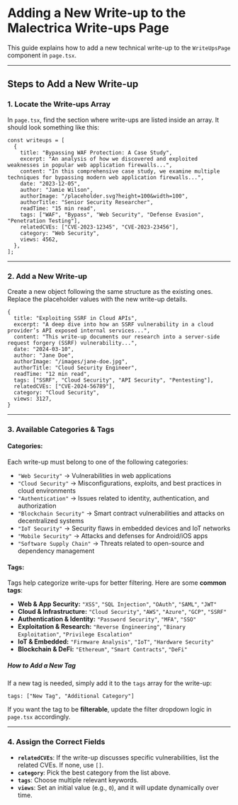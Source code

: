 # Adding a New Write-up to the Malectrica Write-ups Page

This guide explains how to add a new technical write-up to the `WriteUpsPage` component in `page.tsx`.

---

## Steps to Add a New Write-up

### 1. **Locate the Write-ups Array**  
In `page.tsx`, find the section where write-ups are listed inside an array. It should look something like this:

```tsx
const writeups = [
  {
    title: "Bypassing WAF Protection: A Case Study",
    excerpt: "An analysis of how we discovered and exploited weaknesses in popular web application firewalls...",
    content: "In this comprehensive case study, we examine multiple techniques for bypassing modern web application firewalls...",
    date: "2023-12-05",
    author: "Jamie Wilson",
    authorImage: "/placeholder.svg?height=100&width=100",
    authorTitle: "Senior Security Researcher",
    readTime: "15 min read",
    tags: ["WAF", "Bypass", "Web Security", "Defense Evasion", "Penetration Testing"],
    relatedCVEs: ["CVE-2023-12345", "CVE-2023-23456"],
    category: "Web Security",
    views: 4562,
  },
];
```

---

### 2. **Add a New Write-up**  
Create a new object following the same structure as the existing ones. Replace the placeholder values with the new write-up details.

```tsx
{
  title: "Exploiting SSRF in Cloud APIs",
  excerpt: "A deep dive into how an SSRF vulnerability in a cloud provider’s API exposed internal services...",
  content: "This write-up documents our research into a server-side request forgery (SSRF) vulnerability...",
  date: "2024-03-10",
  author: "Jane Doe",
  authorImage: "/images/jane-doe.jpg",
  authorTitle: "Cloud Security Engineer",
  readTime: "12 min read",
  tags: ["SSRF", "Cloud Security", "API Security", "Pentesting"],
  relatedCVEs: ["CVE-2024-56789"],
  category: "Cloud Security",
  views: 3127,
}
```

---

### 3. **Available Categories & Tags**  

#### **Categories:**  
Each write-up must belong to one of the following categories:  

- `"Web Security"` → Vulnerabilities in web applications  
- `"Cloud Security"` → Misconfigurations, exploits, and best practices in cloud environments  
- `"Authentication"` → Issues related to identity, authentication, and authorization  
- `"Blockchain Security"` → Smart contract vulnerabilities and attacks on decentralized systems  
- `"IoT Security"` → Security flaws in embedded devices and IoT networks  
- `"Mobile Security"` → Attacks and defenses for Android/iOS apps  
- `"Software Supply Chain"` → Threats related to open-source and dependency management  

#### **Tags:**  
Tags help categorize write-ups for better filtering. Here are some **common tags**:  

- **Web & App Security:** `"XSS"`, `"SQL Injection"`, `"OAuth"`, `"SAML"`, `"JWT"`  
- **Cloud & Infrastructure:** `"Cloud Security"`, `"AWS"`, `"Azure"`, `"GCP"`, `"SSRF"`  
- **Authentication & Identity:** `"Password Security"`, `"MFA"`, `"SSO"`  
- **Exploitation & Research:** `"Reverse Engineering"`, `"Binary Exploitation"`, `"Privilege Escalation"`  
- **IoT & Embedded:** `"Firmware Analysis"`, `"IoT"`, `"Hardware Security"`  
- **Blockchain & DeFi:** `"Ethereum"`, `"Smart Contracts"`, `"DeFi"`  

##### **How to Add a New Tag**  
If a new tag is needed, simply add it to the `tags` array for the write-up:

```tsx
tags: ["New Tag", "Additional Category"]
```
If you want the tag to be **filterable**, update the filter dropdown logic in `page.tsx` accordingly.

---

### 4. **Assign the Correct Fields**  
- **`relatedCVEs`**: If the write-up discusses specific vulnerabilities, list the related CVEs. If none, use `[]`.  
- **`category`**: Pick the best category from the list above.  
- **`tags`**: Choose multiple relevant keywords.  
- **`views`**: Set an initial value (e.g., `0`), and it will update dynamically over time.  

